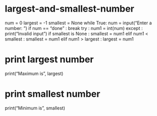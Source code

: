 # largest-and-smallest-number
num = 0
largest = -1
smallest = None
while True:
num = input(“Enter a number: ”)
if num == “done” :
	break
try :
	num1 = int(num)
except :
	print(“Invalid input”)
if smallest is None :
	smallest = num1
elif num1 < smallest :
	smallest = num1
elif num1 > largest :
	largest = num1
# print largest number
print(“Maximum is”, largest)
# print smallest number
print(“Minimum is”, smallest)
